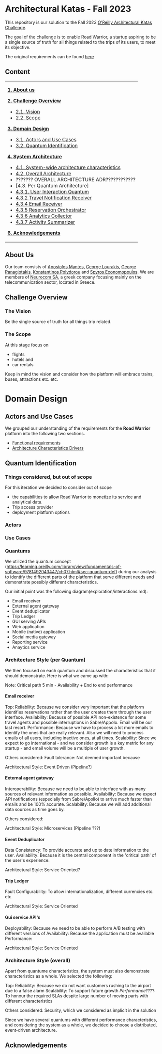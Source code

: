 # Architectural Katas - Fall 2023


This repository is our solution to the Fall 2023 [O'Reilly Architectural Katas Challenge](https://learning.oreilly.com/live-events/architectural-katas/0636920097101/0636920097100/).

The goal of the challenge is to enable Road Warrior, a startup aspiring to be a single source of truth for all things related to the trips of its users, to meet its objective.

The original requirements can be found [here](/requirements/original.pdf)

## Content
<center>
<table border="0">

 <tr style="vertical-align:top">
    <td>

**[1. About us](#about-us)**

**[2. Challenge Overview](#challenge-overview)**
* [2.1. Vision](#the-vision)
* [2.2. Scope](#the-scope)

**[3. Domain Design](#domain-design)**
* [3.1. Actors and Use Cases](#use-cases)
* [3.2. Quantum Identification](#)

**[4. System Architecture](#system-architecture)**
* [4.1. System-wide architecture characteristics](azure/resources/cloud-architecture.md)
* [4.2. Overall Architecture](azure/resources/cloud-architecture.md)
* ??????? OVERALL ARCHITECTURE ADR????????????
* [4.3. Per Quantum Architecture]
* [4.3.1. User Interaction Quantum]()
* [4.3.2 Travel Notification Receiver]()
* [4.3.4 Email Receiver]()
* [4.3.5 Reservation Orchestrator]()
* [4.3.6 Analytics Collector]()
* [4.3.7 Activity Summarizer]()


**[6. Acknowledgements](#acknowledgements)**
    </td>
 </tr>
</table>
</center>

## About Us
Our team consists of [Apostolos Mantes](https://www.linkedin.com/in/mantesap), [George Lourakis](https://www.linkedin.com/in/georgios-lourakis-099b79197), [George Panagiotakis](https://www.linkedin.com/in/yiorgos-panayiotakis-71185a5b), [Konstantinos Polydorou](htts://www.linkedin.com/in/kpolyd) and [Spyros Economopoulos](https://www.linkedin.com/in/economopoulos). We are members of [Neurocom SA](https://www.neurocom.gr), a greek company focusing mainly on the telecommunication sector, located in Greece.


## Challenge Overview

### The Vision

Be the single source of truth for all things trip related.

### The Scope

At this stage focus on 
* flights
* hotels and 
* car rentals

Keep in mind the vision and consider how the platform will embrace trains, buses, attractions etc. etc.

# Domain Design

## Actors and Use Cases

We grouped our understanding of the requirements for the **Road Warrior** platform into the following two sections.
- [Functional requirements](requirements/functional-requirements.md)
- [Architecture Characteristics Drivers](requirements/drivers.md)

## Quantum Identification

### Things considered, but out of scope

For this iteration we decided to consider out of scope
* the capabilities to allow Road Warrior to monetize its service and analytical data.
* Trip access provider
* deployment platform options


### Actors 

### Use Cases

### Quantums

We utilized the quantum concept (https://learning.oreilly.com/library/view/fundamentals-of-software/9781492043447/ch07.html#sec-quantum-def) during our analysis to identify the different parts of the platform that serve different needs and demonstrate possibly different characteristics.

Our initial point was the following diagram(exploration/interactions.md):

* Email receiver
* External agent gateway
* Event deduplicator
* Trip Ledger
* GUI serving APIs
* Web application 
* Mobile (native) application
* Social media gateway
* Reporting service
* Anaytics service


### Architecture Style (per Quantum)

We then focused on each quantum and discussed the characteristics that it should demonstrate. Here is what we came up with:

Note: Critical path 5 min - Availability + End to end performance

#### Email receiver
Top:
 Reliability:  Because we consider very important that the platform identifies reservations rather than the user creates them through the user interface.
 Availability: Because of possible API non-existence for some travel agents and possible interruptions in Sabre/Appolo. Email will be our last resort.
 Performance:  Because we have to process a lot more emails to identify the ones that are really relevant. Also we will need to process emails of all users, including inactive ones, at all times.
 Scalability:  Since we expect to go international - and we consider growth is a key metric for any startup - and email volume will be a multiple of user growth. 

Others considered:
 Fault tolerance: Not deemed important because 

Architectural Style: Event Driven (Pipeline?)

#### External agent gateway
 Interoperability: Because we need to be able to interface with as many sources of relevant information as possible.
 Availability: Because we expect API notifications (especially from Sabre/Apollo) to arrive much faster than emails and be 100% accurate.
 Scalability: Because we will add additional data sources as time goes by. 

Others considered:

Architectural Style: Microservices (Pipeline ???)

#### Event Deduplicator
 Data Consistency: To provide accurate and up to date information to the user.
 Availability: Because it is the central component in the 'critical path' of the user's experience.

Architectural Style: Service Oriented?

#### Trip Ledger
 Fault
 Configurability: To allow internationalization, different currencies etc. etc.

Architectural Style: Service Oriented

#### Gui service API's
 Deployability: Because we need to be able to perform A/B testing with different versions of
 Availability: Because the application must be available 
 Performance: 

Architectural Style: Service Oriented

### Architecture Style (overall)
Apart from quantume characteristics, the system must also demonstrate characteristics as a whole. We selected the following:

Top:
    Reliability: Because we do not want customers rushing to the airport due to a false alarm
    Scalability: To support future growth
    *Performance*????: To honour the required SLAs despite large number of moving parts with different characteristics

Others considered:
    Security, which we considered as implicit in the solution

Since we have several quantums with different performance characteristics, and considering the system as a whole, we decided to choose a distributed, event-driven architecture. 

## Acknowledgements

